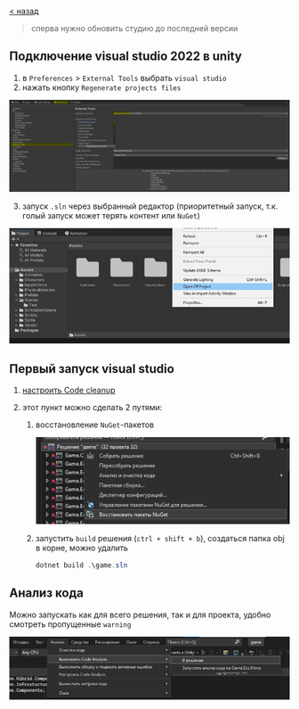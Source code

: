 [< назад][0]

> сперва нужно обновить студию до последней версии

## Подключение visual studio 2022 в unity

1.  в `Preferences` > `External Tools` выбрать `visual studio`
2.  нажать кнопку `Regenerate projects files`

![image][1]

3.  запуск `.sln` через выбранный редактор (приоритетный запуск, т.к. голый запуск может терять контент или `NuGet`)

![image][2]

## Первый запуск visual studio

1.  [настроить Code cleanup][3]

2.  этот пункт можно сделать 2 путями:

    1. восстановление `NuGet`-пакетов

        ![image][4]

    2. запустить `build` решения (`ctrl + shift + b`), создаться папка obj в корне, можно удалить

        ```PowerShell
        dotnet build .\game.sln
        ```

## Анализ кода

Можно запускать как для всего решения, так и для проекта, удобно смотреть пропущенные `warning`

![image](../../Resources/first-start-analysis.png)

[0]: ../../README.md
[1]: ../../Resources/visual-studio-unity-add.jpg
[2]: ../../Resources/visual-studio-unity-open-sln.jpg
[3]: ./0.%20Code%20cleanup.md
[4]: ../../Resources/visual-studio-restore-nuget.png

